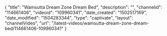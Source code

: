{
    "title": "Wamsutta Dream Zone Dream Bed",
    "description": "",
    "channelid": "114661406",
    "videoid": "109960341",
    "date_created": "1502517169",
    "date_modified": "1504283344",
    "type": "captivate",
    "layout": "channelVideo",
    "url": "\/latest-videos\/wamsutta-dream-zone-dream-bed\/114661406-109960341"
}